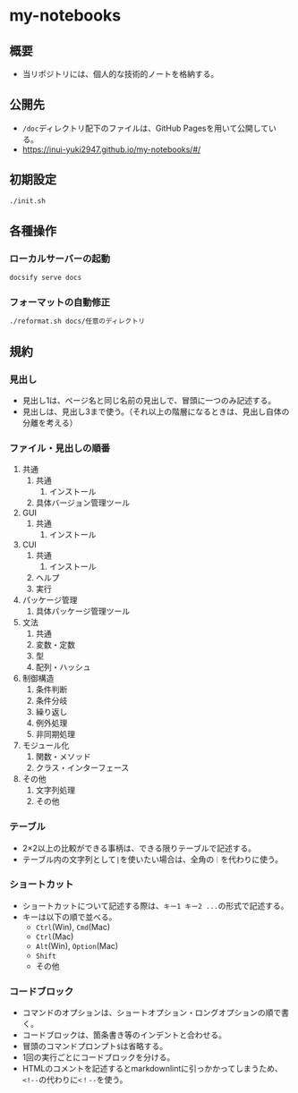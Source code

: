 # my-notebooks

## 概要

- 当リポジトリには、個人的な技術的ノートを格納する。

## 公開先

- `/doc`ディレクトリ配下のファイルは、GitHub Pagesを用いて公開している。
- https://inui-yuki2947.github.io/my-notebooks/#/

## 初期設定

```bash
./init.sh
```

## 各種操作

### ローカルサーバーの起動

```bash
docsify serve docs
```

### フォーマットの自動修正

```bash
./reformat.sh docs/任意のディレクトリ
```

## 規約

### 見出し

- 見出し1は、ページ名と同じ名前の見出しで、冒頭に一つのみ記述する。
- 見出しは、見出し3まで使う。（それ以上の階層になるときは、見出し自体の分離を考える）

### ファイル・見出しの順番

1. 共通
    1. 共通
       1. インストール
    2. 具体バージョン管理ツール
2. GUI
    1. 共通
       1. インストール
3. CUI
    1. 共通
       1. インストール
    2. ヘルプ
    3. 実行
3. パッケージ管理
    1. 具体パッケージ管理ツール
4. 文法
    1. 共通
    2. 変数・定数
    3. 型
    4. 配列・ハッシュ
5. 制御構造
    1. 条件判断
    2. 条件分岐
    3. 繰り返し
    4. 例外処理
    5. 非同期処理
6. モジュール化
    1. 関数・メソッド
    2. クラス・インターフェース
7. その他
    1. 文字列処理
    2. その他

### テーブル

- 2×2以上の比較ができる事柄は、できる限りテーブルで記述する。
- テーブル内の文字列として`|`を使いたい場合は、全角の`｜`を代わりに使う。

### ショートカット

- ショートカットについて記述する際は、`キー1 キー2 ...`の形式で記述する。
- キーは以下の順で並べる。
  - `Ctrl`(Win), `Cmd`(Mac)
  - `Ctrl`(Mac)
  - `Alt`(Win), `Option`(Mac)
  - `Shift`
  - その他

### コードブロック

- コマンドのオプションは、ショートオプション・ロングオプションの順で書く。
- コードブロックは、箇条書き等のインデントと合わせる。
- 冒頭のコマンドプロンプト`$`は省略する。
- 1回の実行ごとにコードブロックを分ける。
- HTMLのコメントを記述するとmarkdownlintに引っかかってしまうため、`<!--`の代わりに`<！--`を使う。
